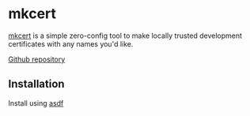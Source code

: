 # mkcert

[mkcert](https://mkcert.dev/) is a simple zero-config tool to make locally trusted development certificates with any names you'd like.

[Github repository](https://github.com/FiloSottile/mkcert)

## Installation

Install using [asdf](https://asdf-vm.com/)
